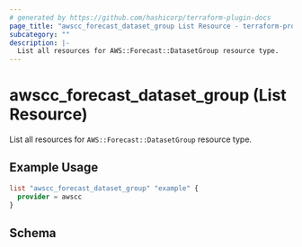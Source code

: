 ```yaml
---
# generated by https://github.com/hashicorp/terraform-plugin-docs
page_title: "awscc_forecast_dataset_group List Resource - terraform-provider-awscc"
subcategory: ""
description: |-
  List all resources for AWS::Forecast::DatasetGroup resource type.
---
```


# awscc_forecast_dataset_group (List Resource)

List all resources for `AWS::Forecast::DatasetGroup` resource type.

## Example Usage

```terraform
list "awscc_forecast_dataset_group" "example" {
  provider = awscc
}
```

<!-- schema generated by tfplugindocs -->
## Schema
